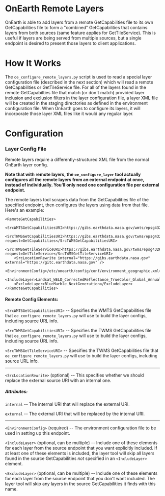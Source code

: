# OnEarth Remote Layers

OnEarth is able to add layers from a remote GetCapabilities file to its own GetCapabilities file to form a "combined" GetCapabilities that contains layers from both sources (same feature applies for GetTileService). This is useful if layers are being served from multiple sources, but a single endpoint is desired to present those layers to client applications.


# How It Works
The `oe_configure_remote_layers.py` script is used to read a special layer configuration file (described in the next section) which will read a remote GetCapabilities or GetTileService file. For all of the layers found in the remote GetCapabilties file that match (or don't match) provided layer inclusion and exclusion filters in the layer configuration file, a layer XML file will be created in the staging directories as defined in the environment configuration file. When OnEarth goes to configure its layers, it will incorporate those layer XML files like it would any regular layer.


# Configuration

### Layer Config File
Remote layers require a differently-structured XML file from the normal OnEarth layer config. 

**Note that with remote layers, the `oe_configure_layer` tool actually configures all the remote layers from an external endpoint at once, instead of individually. You'll only need one configuration file per external endpoint.**

The remote layers tool scrapes data from the GetCapabilities file of the specified endpoint, then configures the layers using data from that file. Here's an example:

```
<RemoteGetCapabilities>
	<SrcWMTSGetCapabilitiesURI>https://gibs.earthdata.nasa.gov/wmts/epsg4326/best/1.0.0/WMTSCapabilities.xml</SrcWMTSGetCapabilitiesURI>
	<SrcTWMSGetCapabilitiesURI>https://gibs.earthdata.nasa.gov/twms/epsg4326/best/twms.cgi?request=GetCapabilities</SrcTWMSGetCapabilitiesURI>
	<SrcTWMSGetTileServiceURI>https://gibs.earthdata.nasa.gov/twms/epsg4326/best/twms.cgi?request=GetTileService</SrcTWMSGetTileServiceURI>
	<SrcLocationRewrite internal="https://gibs.earthdata.nasa.gov" external="https://gitc.earthdata.nasa.gov" />
	<EnvironmentConfig>/etc/onearth/config/conf/environment_geographic.xml</EnvironmentConfig>
    <IncludeLayer>Landsat_WELD_CorrectedReflectance_TrueColor_Global_Annual</IncludeLayer>
	<ExcludeLayer>BlueMarble_NextGeneration</ExcludeLayer>
</RemoteGetCapabilities>
```

#### Remote Config Elements:

`<SrcWMTSGetCapabilitiesURI>` -- Specifies the WMTS GetCapabilities file that `oe_configure_remote_layers.py` will use to build the layer configs, including source URL info.

`<SrcTWMSGetCapabilitiesURI>` -- Specifies the TWMS GetCapabilities file that `oe_configure_remote_layers.py` will use to build the layer configs, including source URL info.

`<SrcTWMSGetTileServiceURI>` -- Specifies the TWMS GetCapabilities file that `oe_configure_remote_layers.py` will use to build the layer configs, including source URL info.

-----

`<SrcLocationRewrite>` (optional) -- This specifies whether we should replace the external source URI with an internal one.

##### Attributes:

`internal` -- The internal URI that will replace the external URI.

`external`  -- The external URI that will be replaced by the internal URI.

-------

`<EnvironmentConfig>` (required) -- The environment configuration file to be used in setting up this endpoint.

`<IncludeLayer>` (optional, can be multiple) -- Include one of these elements for each layer from the source endpoint that you want explicitly included. If at least one of these elements is included, the layer tool will skip all layers found in the source GetCapabilities _not_ specified in an `<IncludeLayer>` element.

`<ExcludeLayer>` (optional, can be multiple) -- Include one of these elements for each layer from the source endpoint that you don't want included. The layer tool will skip any layers in the source GetCapabilities it finds with this name.
